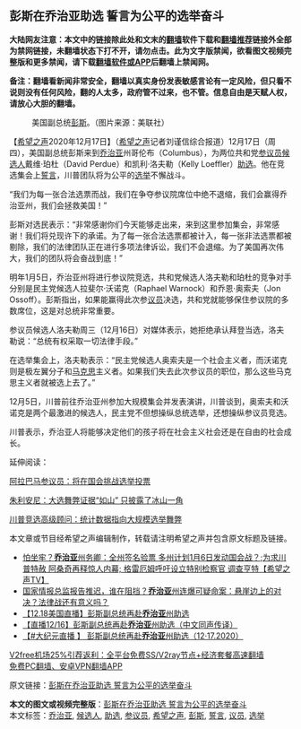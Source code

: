  <h2>彭斯在乔治亚助选 誓言为公平的选举奋斗</h2> <p class="notice"><b>大陆网友注意：本文中的链接除此处和文末的<a href="https://github.com/bannedbook/fanqiang" >翻墙</a>软件下载和<a href="https://github.com/killgcd/justmysocks/blob/master/README.md">翻墙推荐</a>链接外全部为禁网链接，未翻墙状态下打不开，请勿点击。此为文字版禁闻，欲看图文视频完整版和更多禁闻，请下载<a href="https://github.com/bannedbook/fanqiang">翻墙软件或APP</a>后翻墙上禁闻网。</p><p>备注：翻墙看新闻非常安全，翻墙以真实身份发表敏感言论有一定风险，但只看不说则没有任何风险，翻的人太多，政府管不过来，也不管。信息自由是天赋人权，请放心大胆的翻墙。</b></p>  <div class="entry"> <figure><figcaption>美国副总统<a href="https://www.bannedbook.org/bnews/tag/%e5%bd%ad%e6%96%af/" class="st_tag internal_tag" rel="tag" title="标签 彭斯 下的日志">彭斯</a>。（图片来源：美联社）</figcaption></figure> <p>【<span class='wp_keywordlink_affiliate'><a href="https://www.soundofhope.org" title="希望之声" target="_blank">希望之声</a></span>2020年12月17日】（<a href="https://www.bannedbook.org/bnews/tag/%e5%b8%8c%e6%9c%9b%e4%b9%8b%e5%a3%b0/" class="st_tag internal_tag" rel="tag" title="标签 希望之声 下的日志">希望之声</a>记者刘谨信综合报道）12月17日（周四），美国副总统彭斯来到<a href="https://www.bannedbook.org/bnews/tag/%E4%B9%94%E6%B2%BB%E4%BA%9A/" class="st_tag internal_tag" rel="tag" title="标签 乔治亚 下的日志">乔治亚</a>州哥伦布（Columbus），为两位共和党<a href="https://www.bannedbook.org/bnews/tag/%e5%8f%82%e8%ae%ae%e5%91%98/" class="st_tag internal_tag" rel="tag" title="标签 参议员 下的日志">参议员</a><a href="https://www.bannedbook.org/bnews/tag/%E5%80%99%E9%80%89%E4%BA%BA/" class="st_tag internal_tag" rel="tag" title="标签 候选人 下的日志">候选人</a>戴维‧珀杜（David Perdue）和凯利‧洛夫勒（Kelly Loeffler）<a href="https://www.bannedbook.org/bnews/tag/%E5%8A%A9%E9%80%89/" class="st_tag internal_tag" rel="tag" title="标签 助选 下的日志">助选</a>。他在竞选集会上<a href="https://www.bannedbook.org/bnews/tag/%E8%AA%93%E8%A8%80/" class="st_tag internal_tag" rel="tag" title="标签 誓言 下的日志">誓言</a>，川普团队将为公平的<a href="https://www.bannedbook.org/bnews/tag/%e9%80%89%e4%b8%be/" class="st_tag internal_tag" rel="tag" title="标签 选举 下的日志">选举</a>不懈战斗。</p> <p>“我们为每一张合法选票而战，我们在争夺参议院席位中绝不退缩，我们会赢得乔治亚州，我们会拯救美国！”</p> <p>彭斯对选民表示：“非常感谢你们今天能够走出来，来到这里参加集会，非常感谢！我们将兑现许下的承诺。为了每一张合法选票都被计入，每一张非法选票都被剔除，我们的法律团队正在进行多项法律诉讼，我们不会退缩。为了美国再次伟大，我们的团队将会奋战到底！”</p> <p>明年1月5日，乔治亚州将进行参议院竞选，共和党候选人洛夫勒和珀杜的竞争对手分别是民主党候选人拉斐尔‧沃诺克（Raphael Warnock）和乔恩‧奥索夫（Jon Ossoff）。彭斯指出，如果能赢得此次参<a href="https://www.bannedbook.org/bnews/tag/%e8%ae%ae%e5%91%98/" class="st_tag internal_tag" rel="tag" title="标签 议员 下的日志">议员</a>决选，共和党就能够保住参议院的多数席位，这是对总统非常重要。</p>  <p>参议员候选人洛夫勒周三（12月16日）对媒体表示，她拒绝承认拜登当选，洛夫勒说：“总统有权采取一切法律手段。”</p> <p>在选举集会上，洛夫勒表示：“民主党候选人奥索夫是一个社会主义者，而沃诺克则是极左翼分子和<span class='wp_keywordlink'><a href="https://www.bannedbook.org/forum2/topic105.html" title="《马克思的成魔之路》" target="_blank">马克思</a></span>主义者。如果我们失去此次参议员的职位，那么这些马克思主义者就被选上去了。”</p> <p>12月5日，川普前往乔治亚州参加大规模集会并发表演讲，川普谈到，奥索夫和沃诺克是两个最激进的候选人，民主党不但想操纵总统选举，还想操纵参议员竞选。</p> <p>川普表示，乔治亚人将能够决定他们的孩子将在社会主义社会还是在自由的社会成长。</p>  <p>延伸阅读：</p> <p><a href="https://www.soundofhope.org/post/454750">阿拉巴马参议员：将在国会挑战选举投票</a></p> <p><a data-ctorig="https://www.soundofhope.org/post/447307" data-cturl="https://www.google.com/url?client=internal-element-cse&amp;cx=007749283119516952101:0iwnfnkwnek&amp;q=https://www.soundofhope.org/post/447307&amp;sa=U&amp;ved=2ahUKEwicj6fcw9btAhWN_J4KHawgDmc4ChAWMAN6BAgHEAI&amp;usg=AOvVaw1TOnCJok-1W1pcBX05vWJ_" href="https://www.google.com/url?client=internal-element-cse&amp;cx=007749283119516952101:0iwnfnkwnek&amp;q=https://www.soundofhope.org/post/447307&amp;sa=U&amp;ved=2ahUKEwicj6fcw9btAhWN_J4KHawgDmc4ChAWMAN6BAgHEAI&amp;usg=AOvVaw1TOnCJok-1W1pcBX05vWJ_" target="_blank">朱利安尼：大选舞弊证据“如山” 只披露了冰山一角</a></p> <p><a href="https://www.soundofhope.org/post/441334">川普竞选高级顾问：统计数据指向大规模选举舞弊</a></p>  <p>本文章或节目经希望之声编辑制作，转载请注明希望之声并包含原文标题及链接。</p> <ul class='op-related-articles' title='相关阅读'> <li><a href='https://www.bannedbook.org/bnews/cbnews/20201218/1450214.html' target='_blank'>怕坐牢？<b>乔治亚</b>州务卿：全州签名验票 多州计划1月6日发动国会战？;为求川普特赦 阿桑奇再释惊人内幕; 格雷厄姆呼吁设立特别检察官 调查亨特【希望之声TV】</a></li> <li><a href='https://www.bannedbook.org/bnews/bannedvideo/20201218/1450191.html' target='_blank'>国家情报总监报告推迟，谁在阻挡？<b>乔治亚</b>州连爆可疑命案：悬崖边上的对决？法律战还有意义吗？</a></li> <li><a href='https://www.bannedbook.org/bnews/bannedvideo/20201218/1449937.html' target='_blank'>【12.18美国直播】彭斯副总统再赴<b>乔治亚</b>州助选</a></li> <li><a href='https://www.bannedbook.org/bnews/bannedvideo/20201218/1449924.html' target='_blank'>【直播12/16】彭斯副总统再赴<b>乔治亚</b>州助选（中文同声传译）</a></li> <li><a href='https://www.bannedbook.org/bnews/bannedvideo/20201218/1449921.html' target='_blank'>【#大纪元直播 】 彭斯副总统再赴<b>乔治亚</b>州助选（12·17.2020）</a></li> </ul> <p class="texttj"> <a href="https://www.bannedbook.org/forum23/topic22702.html" target="_blank">V2free机场25%引荐返利：全平台免费SS/V2ray节点+经济套餐高速翻墙</a><br/> <a href="https://github.com/bannedbook/fanqiang/wiki/%E7%A6%81%E9%97%BB%E7%BD%91%E5%AE%89%E5%8D%93%E7%BF%BB%E5%A2%99%E6%96%B0%E9%97%BBAPP" target="_blank">免费PC翻墙、安卓VPN翻墙APP</a></p><p>原文链接：<a class="src_link"  href="https://www.soundofhope.org/post/454774" target="_blank">彭斯在乔治亚助选 誓言为公平的选举奋斗</a></p><a name='sharetosocial'></a>       <div><b>本文的图文或视频完整版</b>：<a href='https://www.bannedbook.org/bnews/comments/20201218/1450219.html'>彭斯在乔治亚助选 誓言为公平的选举奋斗</a></div>  </div><!--END ENTRY--> <div class="postfooter"> <div>本文标签：<a href="https://www.bannedbook.org/bnews/tag/%E4%B9%94%E6%B2%BB%E4%BA%9A/" rel="tag">乔治亚</a>, <a href="https://www.bannedbook.org/bnews/tag/%E5%80%99%E9%80%89%E4%BA%BA/" rel="tag">候选人</a>, <a href="https://www.bannedbook.org/bnews/tag/%E5%8A%A9%E9%80%89/" rel="tag">助选</a>, <a href="https://www.bannedbook.org/bnews/tag/%e5%8f%82%e8%ae%ae%e5%91%98/" rel="tag">参议员</a>, <a href="https://www.bannedbook.org/bnews/tag/%e5%b8%8c%e6%9c%9b%e4%b9%8b%e5%a3%b0/" rel="tag">希望之声</a>, <a href="https://www.bannedbook.org/bnews/tag/%e5%bd%ad%e6%96%af/" rel="tag">彭斯</a>, <a href="https://www.bannedbook.org/bnews/tag/%E8%AA%93%E8%A8%80/" rel="tag">誓言</a>, <a href="https://www.bannedbook.org/bnews/tag/%e8%ae%ae%e5%91%98/" rel="tag">议员</a>, <a href="https://www.bannedbook.org/bnews/tag/%e9%80%89%e4%b8%be/" rel="tag">选举</a></div>  </div><!--END POSTFOOTER--> 